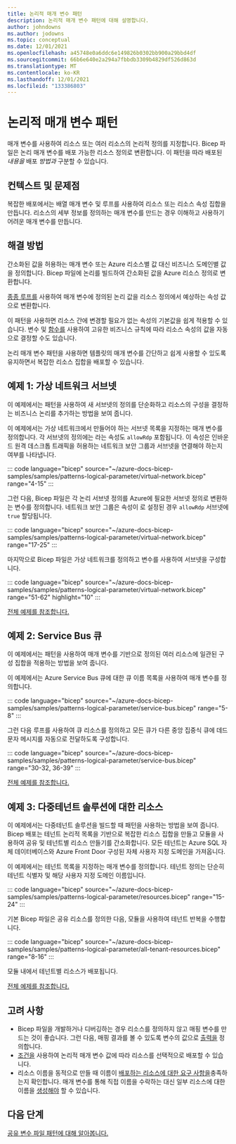 ```yaml
---
title: 논리적 매개 변수 패턴
description: 논리적 매개 변수 패턴에 대해 설명합니다.
author: johndowns
ms.author: jodowns
ms.topic: conceptual
ms.date: 12/01/2021
ms.openlocfilehash: a45748e0a6ddc6e149826b0302bb900a29bbd4df
ms.sourcegitcommit: 66b6e640e2a294a7fbbdb3309b4829df526d863d
ms.translationtype: MT
ms.contentlocale: ko-KR
ms.lasthandoff: 12/01/2021
ms.locfileid: "133386803"
---
```

# <a name="logical-parameter-pattern"></a>논리적 매개 변수 패턴

매개 변수를 사용하여 리소스 또는 여러 리소스의 논리적 정의를 지정합니다. Bicep 파일은 논리 매개 변수를 배포 가능한 리소스 정의로 변환합니다. 이 패턴을 따라 배포된 *내용을* 배포 *방법과* 구분할 수 있습니다.

## <a name="context-and-problem"></a>컨텍스트 및 문제점

복잡한 배포에서는 배열 매개 변수 및 루프를 사용하여 리소스 또는 리소스 속성 집합을 만듭니다. 리소스의 세부 정보를 정의하는 매개 변수를 만드는 경우 이해하고 사용하기 어려운 매개 변수를 만듭니다.

## <a name="solution"></a>해결 방법

간소화된 값을 허용하는 매개 변수 또는 Azure 리소스별 값 대신 비즈니스 도메인별 값을 정의합니다. Bicep 파일에 논리를 빌드하여 간소화된 값을 Azure 리소스 정의로 변환합니다.

[종종 루프를](loops.md) 사용하여 매개 변수에 정의된 논리 값을 리소스 정의에서 예상하는 속성 값으로 변환합니다.

이 패턴을 사용하면 리소스 간에 변경할 필요가 없는 속성의 기본값을 쉽게 적용할 수 있습니다. 변수 및 [함수를](variables.md) [](bicep-functions.md) 사용하여 고유한 비즈니스 규칙에 따라 리소스 속성의 값을 자동으로 결정할 수도 있습니다.

논리 매개 변수 패턴을 사용하면 템플릿의 매개 변수를 간단하고 쉽게 사용할 수 있도록 유지하면서 복잡한 리소스 집합을 배포할 수 있습니다.

## <a name="example-1-virtual-network-subnets"></a>예제 1: 가상 네트워크 서브넷

이 예제에서는 패턴을 사용하여 새 서브넷의 정의를 단순화하고 리소스의 구성을 결정하는 비즈니스 논리를 추가하는 방법을 보여 줍니다.

이 예제에서는 가상 네트워크에서 만들어야 하는 서브넷 목록을 지정하는 매개 변수를 정의합니다. 각 서브넷의 정의에는 라는 속성도 `allowRdp` 포함됩니다. 이 속성은 인바운드 원격 데스크톱 트래픽을 허용하는 네트워크 보안 그룹과 서브넷을 연결해야 하는지 여부를 나타냅니다.

::: code language="bicep" source="~/azure-docs-bicep-samples/samples/patterns-logical-parameter/virtual-network.bicep" range="4-15" :::

그런 다음, Bicep 파일은 각 논리 서브넷 정의를 Azure에 필요한 서브넷 정의로 변환하는 변수를 정의합니다. 네트워크 보안 그룹은 속성이 로 설정된 경우 `allowRdp` 서브넷에 `true` 할당됩니다.

::: code language="bicep" source="~/azure-docs-bicep-samples/samples/patterns-logical-parameter/virtual-network.bicep" range="17-25" :::

마지막으로 Bicep 파일은 가상 네트워크를 정의하고 변수를 사용하여 서브넷을 구성합니다.

::: code language="bicep" source="~/azure-docs-bicep-samples/samples/patterns-logical-parameter/virtual-network.bicep" range="51-62" highlight="10" :::

[전체 예제를 참조합니다.](https://github.com/Azure/azure-docs-bicep-samples/blob/main/samples/patterns-logical-parameter/virtual-network.bicep?azure-portal=true)

## <a name="example-2-service-bus-queue"></a>예제 2: Service Bus 큐

이 예제에서는 패턴을 사용하여 매개 변수를 기반으로 정의된 여러 리소스에 일관된 구성 집합을 적용하는 방법을 보여 줍니다.

이 예제에서는 Azure Service Bus 큐에 대한 큐 이름 목록을 사용하여 매개 변수를 정의합니다.

::: code language="bicep" source="~/azure-docs-bicep-samples/samples/patterns-logical-parameter/service-bus.bicep" range="5-8" :::

그런 다음 루프를 사용하여 큐 리소스를 정의하고 모든 큐가 다른 중앙 집중식 큐에 데드 문자 메시지를 자동으로 전달하도록 구성합니다.

::: code language="bicep" source="~/azure-docs-bicep-samples/samples/patterns-logical-parameter/service-bus.bicep" range="30-32, 36-39" :::

[전체 예제를 참조합니다.](https://github.com/Azure/azure-docs-bicep-samples/blob/main/samples/patterns-logical-parameter/service-bus.bicep?azure-portal=true)

## <a name="example-3-resources-for-a-multitenant-solution"></a>예제 3: 다중테넌트 솔루션에 대한 리소스

이 예제에서는 다중테넌트 솔루션을 빌드할 때 패턴을 사용하는 방법을 보여 줍니다. Bicep 배포는 테넌트 논리적 목록을 기반으로 복잡한 리소스 집합을 만들고 모듈을 사용하여 공유 및 테넌트별 리소스 만들기를 간소화합니다. 모든 테넌트는 Azure SQL 자체 데이터베이스와 Azure Front Door 구성된 자체 사용자 지정 도메인을 가져옵니다.

이 예제에서는 테넌트 목록을 지정하는 매개 변수를 정의합니다. 테넌트 정의는 단순히 테넌트 식별자 및 해당 사용자 지정 도메인 이름입니다.

::: code language="bicep" source="~/azure-docs-bicep-samples/samples/patterns-logical-parameter/resources.bicep" range="15-24" :::

기본 Bicep 파일은 공유 리소스를 정의한 다음, 모듈을 사용하여 테넌트 반복을 수행합니다.

::: code language="bicep" source="~/azure-docs-bicep-samples/samples/patterns-logical-parameter/all-tenant-resources.bicep" range="8-16" :::

모듈 내에서 테넌트별 리소스가 배포됩니다.

[전체 예제를 참조합니다.](https://github.com/Azure/azure-docs-bicep-samples/blob/main/samples/patterns-logical-parameter/all-tenant-resources.bicep?azure-portal=true)

## <a name="considerations"></a>고려 사항

- Bicep 파일을 개발하거나 디버깅하는 경우 리소스를 정의하지 않고 매핑 변수를 만드는 것이 좋습니다. 그런 다음, 매핑 결과를 볼 수 있도록 변수의 값으로 [출력을](outputs.md) 정의합니다.
- [조건을](conditional-resource-deployment.md) 사용하여 논리적 매개 변수 값에 따라 리소스를 선택적으로 배포할 수 있습니다.
- 리소스 이름을 동적으로 만들 때 이름이 [배포하는 리소스에 대한 요구 사항을](../management/resource-name-rules.md)충족하는지 확인합니다. 매개 변수를 통해 직접 이름을 수락하는 대신 일부 리소스에 대한 이름을 [생성해야](patterns-name-generation.md) 할 수 있습니다.

## <a name="next-steps"></a>다음 단계

[공유 변수 파일 패턴에 대해 알아봅니다.](patterns-shared-variable-file.md)

